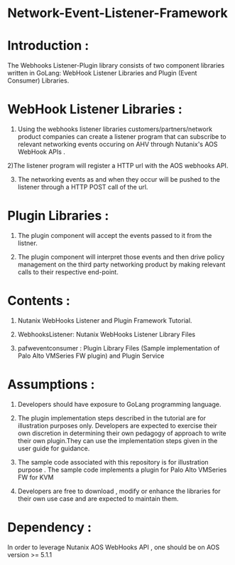 # Network-Event-Listener-Framework

# Introduction : 
The Webhooks Listener-Plugin library consists of two component libraries written in GoLang: WebHook Listener Libraries and Plugin (Event Consumer) Libraries. 


# WebHook Listener Libraries :

1) Using the webhooks listener libraries customers/partners/network product companies can create a listener program that can subscribe to relevant networking events occuring on AHV through Nutanix's AOS WebHook APIs . 

2)The listener program will register a HTTP url with the AOS webhooks API.

3) The networking events as and when they occur  will be pushed to the listener through a HTTP POST call of the url.

# Plugin Libraries :

1) The plugin component will accept the events passed to it from the listner.

2) The plugin component will interpret those events and then drive policy management on the third party networking product by making relevant calls to their respective end-point.

# Contents :

1) Nutanix WebHooks Listener and Plugin Framework Tutorial.

2) WebhooksListener: Nutanix WebHooks Listener Library Files 

3) pafweventconsumer : Plugin Library Files (Sample implementation of Palo Alto VMSeries FW plugin) and Plugin Service


# Assumptions :

1) Developers should have exposure to GoLang programming language.

2) The plugin implementation steps described in the tutorial are for illustration purposes only. Developers are expected to exercise their own discretion in determining their own pedagogy of approach to write their own plugin.They can use the implementation steps given in the user guide for guidance.

3) The sample code associated with this repository is for illustration purpose . The sample code implements a plugin for Palo Alto VMSeries FW for KVM 

4) Developers are free to download , modify or enhance the libraries for their own use case and are expected to maintain them.


# Dependency :

In order to leverage Nutanix AOS WebHooks API , one should be on AOS version >= 5.1.1

